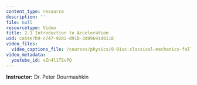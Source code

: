 ```yaml
---
content_type: resource
description: ''
file: null
resourcetype: Video
title: 2.1 Introduction to Acceleration
uid: ca54e7b9-c747-9282-d91b-3d09691d8118
video_files:
  video_captions_file: /courses/physics/8-01sc-classical-mechanics-fall-2016/week-1-kinematics/2.1-introduction-to-acceleration/2.1-introduction-to-acceleration/xZn4l1TSvPQ.vtt
video_metadata:
  youtube_id: xZn4l1TSvPQ
---
```


**Instructor:** Dr. Peter Dourmashkin